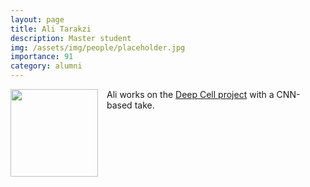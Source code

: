 ```yaml
---
layout: page
title: Ali Tarakzi
description: Master student
img: /assets/img/people/placeholder.jpg
importance: 91
category: alumni
---
```


<img src="{{ page.img }}" style="float: left; width: 10em; padding-right: 1em; padding-bottom: 1em"/>

Ali works on the [Deep Cell project](/projects/2022_deepcell) with a CNN-based take.
